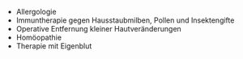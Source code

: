* Allergologie
* Immuntherapie gegen Hausstaubmilben, Pollen und Insektengifte
* Operative Entfernung kleiner Hautveränderungen
* Homöopathie
* Therapie mit Eigenblut

